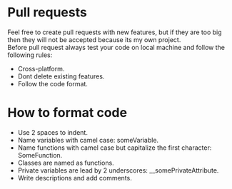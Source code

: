 # Pull requests
Feel free to create pull requests with new features, but if they are too big then they will not be accepted because its my own project.  
Before pull request always test your code on local machine and follow the following rules:  
* Cross-platform.
* Dont delete existing features.
* Follow the code format.

# How to format code
* Use 2 spaces to indent.
* Name variables with camel case: someVariable.
* Name functions with camel case but capitalize the first character: SomeFunction.
* Classes are named as functions.
* Private variables are lead by 2 underscores: __somePrivateAttribute.
* Write descriptions and add comments.
